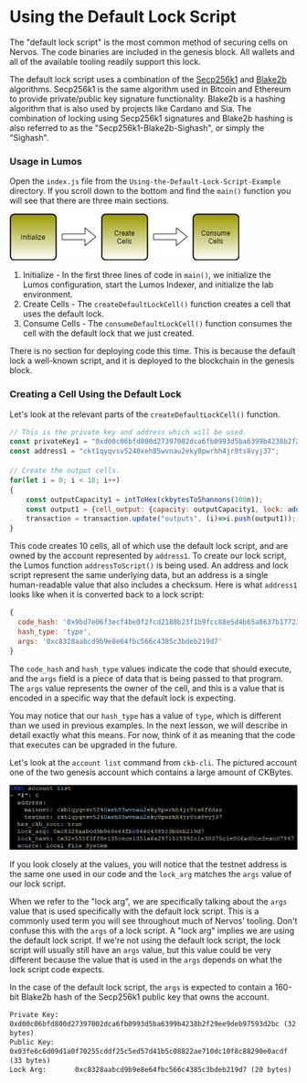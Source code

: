 # Using the Default Lock Script

The "default lock script" is the most common method of securing cells on Nervos. The code binaries are included in the genesis block. All wallets and all of the available tooling readily support this lock.

The default lock script uses a combination of the [Secp256k1](https://en.bitcoin.it/wiki/Secp256k1) and [Blake2b](https://en.wikipedia.org/wiki/BLAKE_%28hash_function%29#BLAKE2) algorithms. Secp256k1 is the same algorithm used in Bitcoin and Ethereum to provide private/public key signature functionality. Blake2b is a hashing algorithm that is also used by projects like Cardano and Sia. The combination of locking using Secp256k1 signatures and Blake2b hashing is also referred to as the "Secp256k1-Blake2b-Sighash", or simply the "Sighash".

### Usage in Lumos

Open the `index.js` file from the `Using-the-Default-Lock-Script-Example` directory. If you scroll down to the bottom and find the `main()` function you will see that there are three main sections.

![](../.gitbook/assets/example-flow%20%281%29.png)

1. Initialize - In the first three lines of code in `main()`, we initialize the Lumos configuration, start the Lumos Indexer, and initialize the lab environment.
2. Create Cells - The `createDefaultLockCell()` function creates a cell that uses the default lock.
3. Consume Cells - The `consumeDefaultLockCell()` function consumes the cell with the default lock that we just created.

There is no section for deploying code this time. This is because the default lock a well-known script, and it is deployed to the blockchain in the genesis block.

### Creating a Cell Using the Default Lock

Let's look at the relevant parts of the `createDefaultLockCell()` function.

```javascript
// This is the private key and address which will be used.
const privateKey1 = "0xd00c06bfd800d27397002dca6fb0993d5ba6399b4238b2f29ee9deb97593d2bc";
const address1 = "ckt1qyqvsv5240xeh85wvnau2eky8pwrhh4jr8ts8vyj37";	

// Create the output cells.
for(let i = 0; i < 10; i++)
{
	const outputCapacity1 = intToHex(ckbytesToShannons(100n));
	const output1 = {cell_output: {capacity: outputCapacity1, lock: addressToScript(address1), type: null}, data: "0x"};
	transaction = transaction.update("outputs", (i)=>i.push(output1));
}
```

This code creates 10 cells, all of which use the default lock script, and are owned by the account represented by `address1`. To create our lock script, the Lumos function `addressToScript()` is being used. An address and lock script represent the same underlying data, but an address is a single human-readable value that also includes a checksum. Here is what `address1` looks like when it is converted back to a lock script:

```javascript
{
  code_hash: '0x9bd7e06f3ecf4be0f2fcd2188b23f1b9fcc88e5d4b65a8637b17723bbda3cce8',
  hash_type: 'type',
  args: '0xc8328aabcd9b9e8e64fbc566c4385c3bdeb219d7'
}
```

The `code_hash` and `hash_type` values indicate the code that should execute, and the `args` field is a piece of data that is being passed to that program. The `args` value represents the owner of the cell, and this is a value that is encoded in a specific way that the default lock is expecting.

You may notice that our `hash_type` has a value of `type`, which is different than we used in previous examples. In the next lesson, we will describe in detail exactly what this means. For now, think of it as meaning that the code that executes can be upgraded in the future.

Let's look at the `account list` command from `ckb-cli`. The pictured account one of the two genesis account which contains a large amount of CKBytes. 

![](../.gitbook/assets/account-list%20%281%29.png)

If you look closely at the values, you will notice that the testnet address is the same one used in our code and the `lock_arg` matches the `args` value of our lock script.

When we refer to the "lock arg", we are specifically talking about the `args` value that is used specifically with the default lock script. This is a commonly used term you will see throughout much of Nervos' tooling. Don't confuse this with the `args` of a lock script. A "lock arg" implies we are using the default lock script. If we're not using the default lock script, the lock script will usually still have an `args` value, but this value could be very different because the value that is used in the `args` depends on what the lock script code expects.

In the case of the default lock script, the `args` is expected to contain a 160-bit Blake2b hash of the Secp256k1 public key that owns the account. 

```text
Private Key:    0xd00c06bfd800d27397002dca6fb0993d5ba6399b4238b2f29ee9deb97593d2bc (32 bytes)
Public Key:     0x03fe6c6d09d1a0f70255cddf25c5ed57d41b5c08822ae710dc10f8c88290e0acdf (33 bytes)
Lock Arg:       0xc8328aabcd9b9e8e64fbc566c4385c3bdeb219d7 (20 bytes)
```



